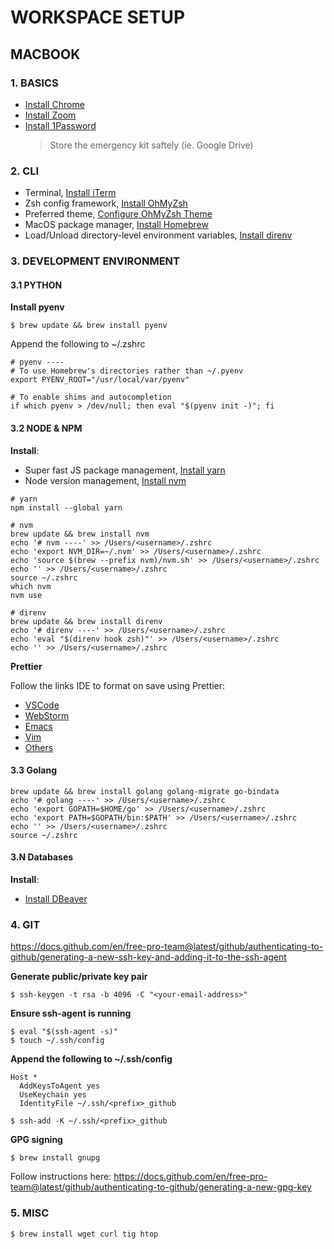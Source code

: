 # WORKSPACE SETUP

## MACBOOK

### 1. BASICS

- [Install Chrome](https://www.google.com/intl/en_ca/chrome/)
- [Install Zoom](https://zoom.us/)
- [Install 1Password](https://1password.com/downloads/mac/) 
  > Store the emergency kit saftely (ie. Google Drive)

### 2. CLI

- Terminal, [Install iTerm](https://iterm2.com/)
- Zsh config framework, [Install OhMyZsh](https://github.com/ohmyzsh/ohmyzsh)
- Preferred theme, [Configure OhMyZsh Theme](https://github.com/ohmyzsh/ohmyzsh/wiki/Themes#half-life)
- MacOS package manager, [Install Homebrew](https://brew.sh/)
- Load/Unload directory-level environment variables, [Install direnv](https://direnv.net/)

### 3. DEVELOPMENT ENVIRONMENT

#### 3.1 PYTHON

**Install pyenv**

```
$ brew update && brew install pyenv
```

Append the following to ~/.zshrc

```
# pyenv ----
# To use Homebrew's directories rather than ~/.pyenv
export PYENV_ROOT="/usr/local/var/pyenv"

# To enable shims and autocompletion
if which pyenv > /dev/null; then eval "$(pyenv init -)"; fi
```

#### 3.2 NODE & NPM

**Install**:

- Super fast JS package management, [Install yarn](https://classic.yarnpkg.com/en/docs/install)
- Node version management, [Install nvm](https://github.com/nvm-sh/nvm#installing-and-updating) 

```
# yarn
npm install --global yarn

# nvm
brew update && brew install nvm
echo '# nvm ----' >> /Users/<username>/.zshrc
echo 'export NVM_DIR=~/.nvm' >> /Users/<username>/.zshrc
echo 'source $(brew --prefix nvm)/nvm.sh' >> /Users/<username>/.zshrc
echo '' >> /Users/<username>/.zshrc
source ~/.zshrc
which nvm
nvm use

# direnv
brew update && brew install direnv
echo '# direnv ----' >> /Users/<username>/.zshrc
echo 'eval "$(direnv hook zsh)"' >> /Users/<username>/.zshrc
echo '' >> /Users/<username>/.zshrc
```

**Prettier**

Follow the links IDE to format on save using Prettier:

- [VSCode](https://prettier.io/docs/en/editors.html#visual-studio-code)
- [WebStorm](https://prettier.io/docs/en/webstorm.html#running-prettier-on-save-using-file-watcher)
- [Emacs](https://prettier.io/docs/en/editors.html#emacs)
- [Vim](https://prettier.io/docs/en/editors.html#vim)
- [Others](https://prettier.io/docs/en/editors.html)

#### 3.3 Golang

```
brew update && brew install golang golang-migrate go-bindata
echo '# golang ----' >> /Users/<username>/.zshrc
echo 'export GOPATH=$HOME/go' >> /Users/<username>/.zshrc
echo 'export PATH=$GOPATH/bin:$PATH' >> /Users/<username>/.zshrc
echo '' >> /Users/<username>/.zshrc
source ~/.zshrc
```

#### 3.N Databases

**Install**:

- [Install DBeaver](https://dbeaver.io/download/)

### 4. GIT

https://docs.github.com/en/free-pro-team@latest/github/authenticating-to-github/generating-a-new-ssh-key-and-adding-it-to-the-ssh-agent

**Generate public/private key pair**

```
$ ssh-keygen -t rsa -b 4096 -C "<your-email-address>"
```

**Ensure ssh-agent is running**

```
$ eval "$(ssh-agent -s)"
$ touch ~/.ssh/config
```

**Append the following to ~/.ssh/config**

```
Host *
  AddKeysToAgent yes
  UseKeychain yes
  IdentityFile ~/.ssh/<prefix>_github
```

```
$ ssh-add -K ~/.ssh/<prefix>_github
```

**GPG signing**

```
$ brew install gnupg
```

Follow instructions here: https://docs.github.com/en/free-pro-team@latest/github/authenticating-to-github/generating-a-new-gpg-key


### 5. MISC

```
$ brew install wget curl tig htop
```
